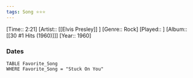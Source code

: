 ```yaml
---
tags: Song ⭐⭐⭐ 
---
```

[Time:: 2:21]
[Artist:: [[Elvis Presley]] ]
[Genre:: Rock]
[Played:: ]
[Album:: [[30 #1 Hits (1960)]]]
[Year:: 1960]
### Dates
````dataview
TABLE Favorite_Song
WHERE Favorite_Song = "Stuck On You"
````
